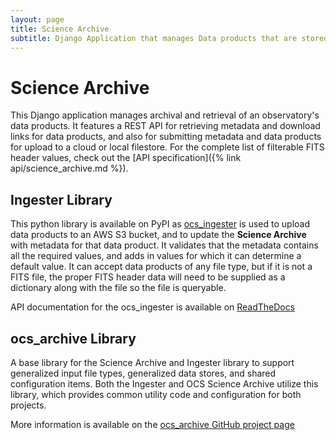 ```yaml
---
layout: page
title: Science Archive
subtitle: Django Application that manages Data products that are stored in AWS S3 buckets
---
```


# Science Archive

This Django application manages archival and retrieval of an observatory's data products. It features a REST API for retrieving metadata and download links for data products, and also for submitting metadata and data products for upload to a cloud or local filestore. For the complete list of filterable FITS header values, check out the [API specification]({% link api/science_archive.md %}).

## Ingester Library

This python library is available on PyPI as [ocs_ingester](https://pypi.org/project/ocs-ingester/) is used to upload data products to an AWS S3 bucket, and to update the **Science Archive** with metadata for that data product. It validates that the metadata contains all the required values, and adds in values for which it can determine a default value. It can accept data products of any file type, but if it is not a FITS file, the proper FITS header data will need to be supplied as a dictionary along with the file so the file is queryable.

API documentation for the ocs_ingester is available on [ReadTheDocs](https://ingester.readthedocs.io/en/latest/)

## ocs_archive Library

A base library for the Science Archive and Ingester library to support generalized input file types, generalized data stores, and shared configuration items. Both the Ingester and OCS Science Archive utilize this library, which provides common utility code and configuration for both projects.

More information is available on the [ocs_archive GitHub project page](https://github.com/observatorycontrolsystem/ocs_archive)
